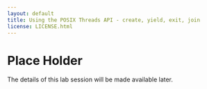 ```yaml
---
layout: default
title: Using the POSIX Threads API - create, yield, exit, join 
license: LICENSE.html
---
```


# Place Holder

The details of this lab session will be made available later.
